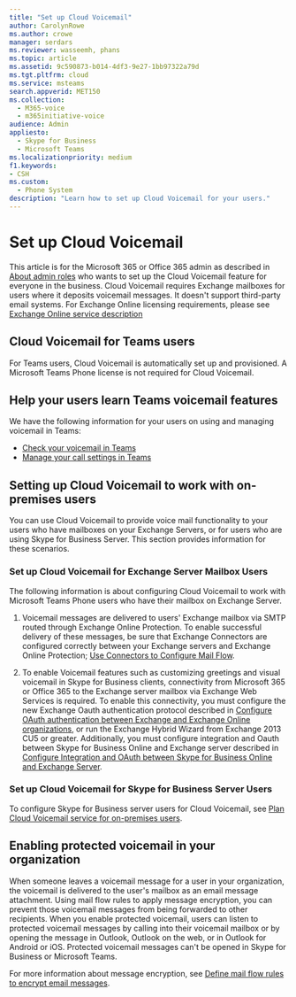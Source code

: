 ```yaml
---
title: "Set up Cloud Voicemail"
author: CarolynRowe
ms.author: crowe
manager: serdars
ms.reviewer: wasseemh, phans
ms.topic: article
ms.assetid: 9c590873-b014-4df3-9e27-1bb97322a79d
ms.tgt.pltfrm: cloud
ms.service: msteams
search.appverid: MET150
ms.collection:
  - M365-voice
  - m365initiative-voice
audience: Admin
appliesto:
  - Skype for Business
  - Microsoft Teams
ms.localizationpriority: medium
f1.keywords:
- CSH
ms.custom:
  - Phone System
description: "Learn how to set up Cloud Voicemail for your users."
---
```


# Set up Cloud Voicemail

This article is for the Microsoft 365 or Office 365 admin as described in [About admin roles](/microsoft-365/admin/add-users/about-admin-roles) who wants to set up the Cloud Voicemail feature for everyone in the business. Cloud Voicemail requires Exchange mailboxes for users where it deposits voicemail messages. It doesn't support third-party email systems. For Exchange Online licensing requirements, please see [Exchange Online service description](/office365/servicedescriptions/exchange-online-service-description/exchange-online-service-description#features-available-to-all-plans)

## Cloud Voicemail for Teams users

For Teams users, Cloud Voicemail is automatically set up and provisioned. A Microsoft Teams Phone license is not required for Cloud Voicemail.

## Help your users learn Teams voicemail features

We have the following information for your users on using and managing voicemail in Teams:

- [Check your voicemail in Teams](https://support.microsoft.com/office/check-your-voicemail-in-teams-f8d568ce-7329-4fe2-a6a2-325ec2e2b419)
- [Manage your call settings in Teams](https://support.microsoft.com/office/manage-your-call-settings-in-teams-456cb611-3477-496f-b31a-6ab752a7595f)

## Setting up Cloud Voicemail to work with on-premises users

You can use Cloud Voicemail to provide voice mail functionality to your users who have mailboxes on your Exchange Servers, or for users who are using Skype for Business Server. This section provides information for these scenarios. 

### Set up Cloud Voicemail for Exchange Server Mailbox Users

The following information is about configuring Cloud Voicemail to work with Microsoft Teams Phone users who have their mailbox on Exchange Server.

1. Voicemail messages are delivered to users' Exchange mailbox via SMTP routed through Exchange Online Protection. To enable successful delivery of these messages, be sure that Exchange Connectors are configured correctly between your Exchange servers and Exchange Online Protection; [Use Connectors to Configure Mail Flow](/exchange/mail-flow-best-practices/use-connectors-to-configure-mail-flow/use-connectors-to-configure-mail-flow).

2. To enable Voicemail features such as customizing greetings and visual voicemail in Skype for Business clients, connectivity from Microsoft 365 or Office 365 to the Exchange server mailbox via Exchange Web Services is required. To enable this connectivity, you must configure the new Exchange Oauth authentication protocol described in [Configure OAuth authentication between Exchange and Exchange Online organizations](/exchange/configure-oauth-authentication-between-exchange-and-exchange-online-organizations-exchange-2013-help), or run the Exchange Hybrid Wizard from Exchange 2013 CU5 or greater. Additionally, you must configure integration and Oauth between Skype for Business Online and Exchange server described in [Configure Integration and OAuth between Skype for Business Online and Exchange Server](/skypeforbusiness/deploy/integrate-with-exchange-server/oauth-with-online-and-on-premises).

### Set up Cloud Voicemail for Skype for Business Server Users

To configure Skype for Business server users for Cloud Voicemail, see [Plan Cloud Voicemail service for on-premises users](/skypeforbusiness/hybrid/plan-cloud-voicemail).

## Enabling protected voicemail in your organization

When someone leaves a voicemail message for a user in your organization, the voicemail is delivered to the user's mailbox as an email message attachment. Using mail flow rules to apply message encryption, you can prevent those voicemail messages from being forwarded to other recipients. When you enable protected voicemail, users can listen to protected voicemail messages by calling into their voicemail mailbox or by opening the message in Outlook, Outlook on the web, or in Outlook for Android or iOS. Protected voicemail messages can't be opened in Skype for Business or Microsoft Teams.

For more information about message encryption, see [Define mail flow rules to encrypt email messages](/microsoft-365/compliance/define-mail-flow-rules-to-encrypt-email).
